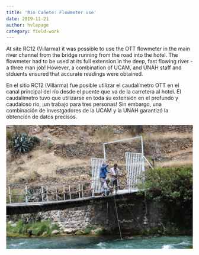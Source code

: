 ```yaml
---
title: 'Rio Cañete: Flowmeter use'
date: 2019-11-21
author: hvlepage
category: field-work
---
```



At site RC12 (Villarma) it was possible to use the OTT flowmeter in the main river channel from the bridge running from the road into the hotel. The flowmeter had to be used at its full extension in the deep, fast flowing river - a three man job! However, a  combination of UCAM, and UNAH staff and stduents ensured that accurate readings were obtained.

En el sitio RC12 (Villarma) fue posible utilizar el caudalímetro OTT en el canal principal del río desde el puente que va de la carretera al hotel. El caudalímetro tuvo que utilizarse en toda su extensión en el profundo y caudaloso río, ¡un trabajo para tres personas! Sin embargo, una combinación de investgadores de la UCAM y la UNAH garantizó la obtención de datos precisos.

![Measuring river discharge](/assets/posts/2RC12Multiparameter.jpeg)
